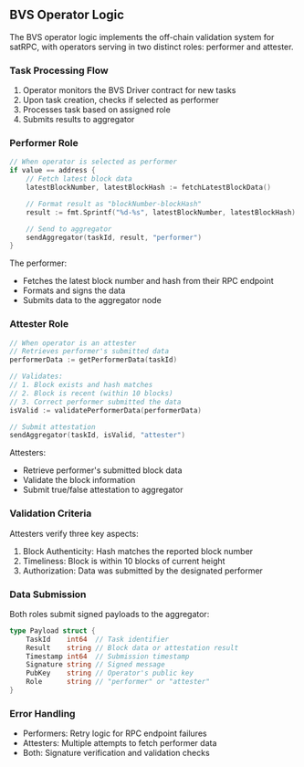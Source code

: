 ## BVS Operator Logic

The BVS operator logic implements the off-chain validation system for satRPC, with operators serving in two distinct roles: performer and attester.

### Task Processing Flow

1. Operator monitors the BVS Driver contract for new tasks
2. Upon task creation, checks if selected as performer
3. Processes task based on assigned role
4. Submits results to aggregator

### Performer Role

```go
// When operator is selected as performer
if value == address {
    // Fetch latest block data
    latestBlockNumber, latestBlockHash := fetchLatestBlockData()

    // Format result as "blockNumber-blockHash"
    result := fmt.Sprintf("%d-%s", latestBlockNumber, latestBlockHash)

    // Send to aggregator
    sendAggregator(taskId, result, "performer")
}
```

The performer:

- Fetches the latest block number and hash from their RPC endpoint
- Formats and signs the data
- Submits data to the aggregator node

### Attester Role

```go
// When operator is an attester
// Retrieves performer's submitted data
performerData := getPerformerData(taskId)

// Validates:
// 1. Block exists and hash matches
// 2. Block is recent (within 10 blocks)
// 3. Correct performer submitted the data
isValid := validatePerformerData(performerData)

// Submit attestation
sendAggregator(taskId, isValid, "attester")
```

Attesters:

- Retrieve performer's submitted block data
- Validate the block information
- Submit true/false attestation to aggregator

### Validation Criteria

Attesters verify three key aspects:

1. Block Authenticity: Hash matches the reported block number
2. Timeliness: Block is within 10 blocks of current height
3. Authorization: Data was submitted by the designated performer

### Data Submission

Both roles submit signed payloads to the aggregator:

```go
type Payload struct {
    TaskId    int64  // Task identifier
    Result    string // Block data or attestation result
    Timestamp int64  // Submission timestamp
    Signature string // Signed message
    PubKey    string // Operator's public key
    Role      string // "performer" or "attester"
}
```

### Error Handling

- Performers: Retry logic for RPC endpoint failures
- Attesters: Multiple attempts to fetch performer data
- Both: Signature verification and validation checks
